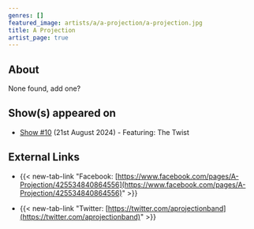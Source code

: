 ```yaml
---
genres: []
featured_image: artists/a/a-projection/a-projection.jpg
title: A Projection
artist_page: true
---
```

## About

None found, add one?

## Show(s) appeared on

- [Show #10](/shows/featuring-the-twist/) (21st August 2024) - Featuring: The Twist

## External Links

- {{< new-tab-link "Facebook: [https://www.facebook.com/pages/A-Projection/425534840864556](https://www.facebook.com/pages/A-Projection/425534840864556)" >}}


- {{< new-tab-link "Twitter: [https://twitter.com/aprojectionband](https://twitter.com/aprojectionband)" >}}


